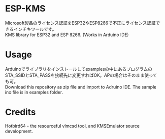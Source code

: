 # ESP-KMS
Microsoft製品のライセンス認証をESP32やESP8266で不正にライセンス認証できるインチキツールです。  
KMS library for ESP32 and ESP 8266. (Works in Arduino IDE)

# Usage
Arduinoでライブラリをインストールしてexamplesの中にあるプログラムのSTA_SSIDとSTA_PASSを接続先に変更すればOK。APの場合はそのまま使っても可。  
Download this repository as zip file and import to Adruino IDE. The sample ino file is in examples folder.

# Credits
Hotbird64 - the resourceful vlmcsd tool, and KMSEmulator source development.
